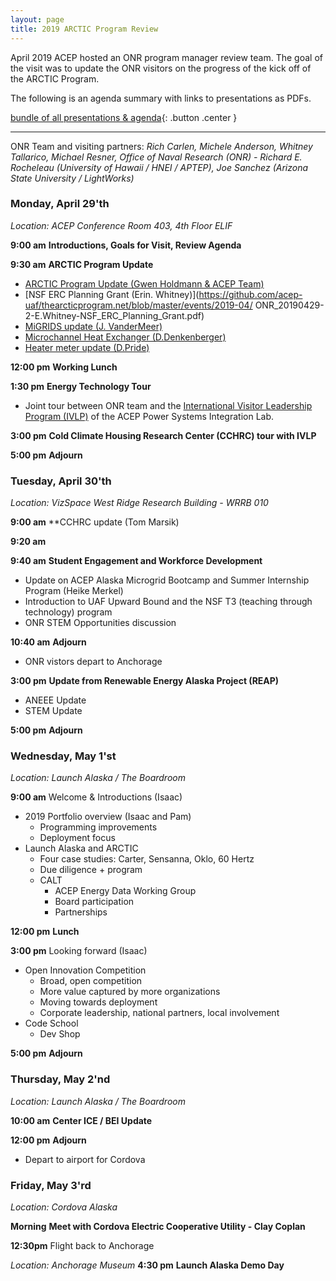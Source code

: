 ```yaml
---
layout: page
title: 2019 ARCTIC Program Review
---
```


April 2019 ACEP hosted an ONR program manager review team.  The goal of the
visit was to update the ONR visitors on the progress of the kick off of the
ARCTIC Program.


The following is an agenda summary with links to presentations as PDFs.  

[bundle of all presentations &
agenda](https://github.com/acep-uaf/thearcticprogram.net/blob/master/events/2019-04/ONR-UAF_ARCTIC-2019.02.zip?raw=true){: .button .center }

---

ONR Team and visiting partners: *Rich Carlen, Michele Anderson, Whitney Tallarico, Michael Resner, Office of Naval Research (ONR) - Richard E. Rocheleau (University of Hawaii / HNEI / APTEP), Joe Sanchez (Arizona State University / LightWorks)*

### **Monday, April 29'th** 

*Location: ACEP Conference Room 403, 4th* *Floor ELIF*

**9:00 am**	**Introductions, Goals for Visit, Review Agenda** 

**9:30 am** 	**ARCTIC Program Update**

- [ARCTIC Program Update (Gwen Holdmann & ACEP Team)](https://github.com/acep-uaf/thearcticprogram.net/blob/master/events/2019-04/ONR_20190429-1-ACEP.team-ARCTIC_slides.pdf)
- [NSF ERC Planning Grant (Erin. Whitney)](https://github.com/acep-uaf/thearcticprogram.net/blob/master/events/2019-04/
ONR_20190429-2-E.Whitney-NSF_ERC_Planning_Grant.pdf)
- [MiGRIDS update (J. VanderMeer)](https://github.com/acep-uaf/thearcticprogram.net/blob/master/events/2019-04/ONR_20190429-3-J.VanderMeer-MiGRIDS_Update.pdf)
- [Microchannel Heat Exchanger (D.Denkenberger)](https://github.com/acep-uaf/thearcticprogram.net/blob/master/events/2019-04/ONR_20190429-4-D.Denkenberger-Microchannel_Heat_Exchanger.pdf)
- [Heater meter update (D.Pride)](https://github.com/acep-uaf/thearcticprogram.net/blob/master/events/2019-04/ONR_20190429-5-D.Pride-Update_Heat_Meter_Presentation.pdf)

**12:00 pm** 	**Working Lunch** 

**1:30 pm**	**Energy Technology Tour**

- Joint tour between ONR team and the [International Visitor Leadership Program
  (IVLP)](https://exchanges.state.gov/non-us/program/international-visitor-leadership-program-ivlp) of the ACEP Power Systems Integration Lab.

**3:00 pm**	**Cold Climate Housing Research Center (CCHRC) tour with IVLP**

**5:00 pm** 	**Adjourn**

### **Tuesday, April 30'th**  

*Location: VizSpace West Ridge Research Building - WRRB 010*

**9:00 am**	**CCHRC update (Tom Marsik)

**9:20 am**

**9:40 am** **Student Engagement and Workforce Development**

- Update on ACEP Alaska Microgrid Bootcamp and Summer Internship Program (Heike
  Merkel)
- Introduction to UAF Upward Bound and the NSF T3 (teaching through technology)
  program
- ONR STEM Opportunities discussion

**10:40 am** **Adjourn** 

- ONR vistors depart to Anchorage 

**3:00 pm** **Update from Renewable Energy Alaska Project (REAP)**

- ANEEE Update
- STEM Update

**5:00 pm** **Adjourn**

### **Wednesday, May 1'st**  
*Location: Launch Alaska / The Boardroom*

**9:00 am** Welcome & Introductions (Isaac)
- 2019 Portfolio overview (Isaac and Pam) 
  - Programming improvements
  - Deployment focus
- Launch Alaska and ARCTIC
  - Four case studies: Carter, Sensanna, Oklo, 60 Hertz
  - Due diligence + program
  - CALT
    - ACEP Energy Data Working Group
    - Board participation
    - Partnerships

**12:00 pm**  **Lunch**

**3:00 pm**   Looking forward (Isaac)
- Open Innovation Competition
  - Broad, open competition
  - More value captured by more organizations
  - Moving towards deployment
  - Corporate leadership, national partners, local involvement
- Code School
  - Dev Shop

**5:00 pm** **Adjourn**

### **Thursday, May 2'nd**  
*Location: Launch Alaska / The Boardroom*

**10:00 am** **Center ICE / BEI Update**

**12:00 pm** **Adjourn**

- Depart to airport for Cordova

### **Friday, May 3'rd**  
*Location: Cordova Alaska*

**Morning** **Meet with Cordova Electric Cooperative Utility - Clay Coplan**

**12:30pm** Flight back to Anchorage

*Location: Anchorage Museum* 
**4:30 pm**  **Launch Alaska Demo Day**
